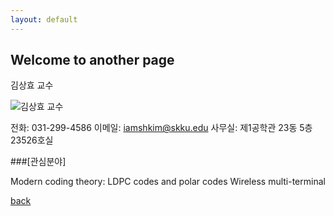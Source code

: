 ```yaml
---
layout: default
---
```


## Welcome to another page


김상효 교수

![김상효 교수](https://ice.skku.edu/_attach/professor/EGcvfBppaXBFCkuRshkm.jpg)

전화: 031-299-4586
이메일: iamshkim@skku.edu
사무실: 제1공학관 23동 5층 23526호실

###[관심분야]

Modern coding theory: LDPC codes and polar codes Wireless multi-terminal

[back](./)

